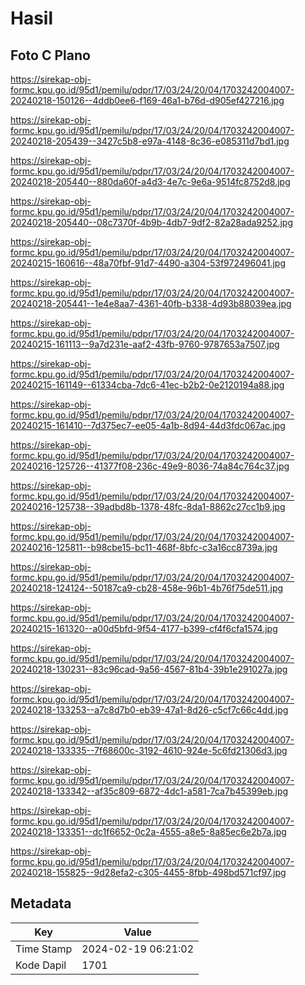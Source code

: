 # Hasil

## Foto C Plano

https://sirekap-obj-formc.kpu.go.id/95d1/pemilu/pdpr/17/03/24/20/04/1703242004007-20240218-150126--4ddb0ee6-f169-46a1-b76d-d905ef427216.jpg

https://sirekap-obj-formc.kpu.go.id/95d1/pemilu/pdpr/17/03/24/20/04/1703242004007-20240218-205439--3427c5b8-e97a-4148-8c36-e085311d7bd1.jpg

https://sirekap-obj-formc.kpu.go.id/95d1/pemilu/pdpr/17/03/24/20/04/1703242004007-20240218-205440--880da60f-a4d3-4e7c-9e6a-9514fc8752d8.jpg

https://sirekap-obj-formc.kpu.go.id/95d1/pemilu/pdpr/17/03/24/20/04/1703242004007-20240218-205440--08c7370f-4b9b-4db7-9df2-82a28ada9252.jpg

https://sirekap-obj-formc.kpu.go.id/95d1/pemilu/pdpr/17/03/24/20/04/1703242004007-20240215-160616--48a70fbf-91d7-4490-a304-53f972496041.jpg

https://sirekap-obj-formc.kpu.go.id/95d1/pemilu/pdpr/17/03/24/20/04/1703242004007-20240218-205441--1e4e8aa7-4361-40fb-b338-4d93b88039ea.jpg

https://sirekap-obj-formc.kpu.go.id/95d1/pemilu/pdpr/17/03/24/20/04/1703242004007-20240215-161113--9a7d231e-aaf2-43fb-9760-9787653a7507.jpg

https://sirekap-obj-formc.kpu.go.id/95d1/pemilu/pdpr/17/03/24/20/04/1703242004007-20240215-161149--61334cba-7dc6-41ec-b2b2-0e2120194a88.jpg

https://sirekap-obj-formc.kpu.go.id/95d1/pemilu/pdpr/17/03/24/20/04/1703242004007-20240215-161410--7d375ec7-ee05-4a1b-8d94-44d3fdc067ac.jpg

https://sirekap-obj-formc.kpu.go.id/95d1/pemilu/pdpr/17/03/24/20/04/1703242004007-20240216-125726--41377f08-236c-49e9-8036-74a84c764c37.jpg

https://sirekap-obj-formc.kpu.go.id/95d1/pemilu/pdpr/17/03/24/20/04/1703242004007-20240216-125738--39adbd8b-1378-48fc-8da1-8862c27cc1b9.jpg

https://sirekap-obj-formc.kpu.go.id/95d1/pemilu/pdpr/17/03/24/20/04/1703242004007-20240216-125811--b98cbe15-bc11-468f-8bfc-c3a16cc8739a.jpg

https://sirekap-obj-formc.kpu.go.id/95d1/pemilu/pdpr/17/03/24/20/04/1703242004007-20240218-124124--50187ca9-cb28-458e-96b1-4b76f75de511.jpg

https://sirekap-obj-formc.kpu.go.id/95d1/pemilu/pdpr/17/03/24/20/04/1703242004007-20240215-161320--a00d5bfd-9f54-4177-b399-cf4f6cfa1574.jpg

https://sirekap-obj-formc.kpu.go.id/95d1/pemilu/pdpr/17/03/24/20/04/1703242004007-20240218-130231--83c96cad-9a56-4567-81b4-39b1e291027a.jpg

https://sirekap-obj-formc.kpu.go.id/95d1/pemilu/pdpr/17/03/24/20/04/1703242004007-20240218-133253--a7c8d7b0-eb39-47a1-8d26-c5cf7c66c4dd.jpg

https://sirekap-obj-formc.kpu.go.id/95d1/pemilu/pdpr/17/03/24/20/04/1703242004007-20240218-133335--7f68600c-3192-4610-924e-5c6fd21306d3.jpg

https://sirekap-obj-formc.kpu.go.id/95d1/pemilu/pdpr/17/03/24/20/04/1703242004007-20240218-133342--af35c809-6872-4dc1-a581-7ca7b45399eb.jpg

https://sirekap-obj-formc.kpu.go.id/95d1/pemilu/pdpr/17/03/24/20/04/1703242004007-20240218-133351--dc1f6652-0c2a-4555-a8e5-8a85ec6e2b7a.jpg

https://sirekap-obj-formc.kpu.go.id/95d1/pemilu/pdpr/17/03/24/20/04/1703242004007-20240218-155825--9d28efa2-c305-4455-8fbb-498bd571cf97.jpg


## Metadata

| Key        | Value               |
| ---------- | ------------------- |
| Time Stamp | 2024-02-19 06:21:02 |
| Kode Dapil | 1701                |



